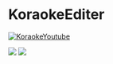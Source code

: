 # KoraokeEditer

[![KoraokeYoutube](https://img.youtube.com/vi/UKV8pHK_AJc/0.jpg)](https://www.youtube.com/watch?v=UKV8pHK_AJc)

<img src = "http://i.imgur.com/JRuxsSW.png">
<img src = "http://i.imgur.com/ZKmiNHj.png">
